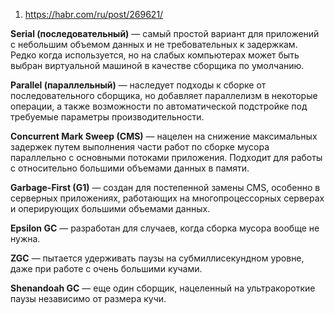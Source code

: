 1. https://habr.com/ru/post/269621/

**Serial (последовательный)** — самый простой вариант для приложений с небольшим объемом данных и не требовательных к задержкам. Редко когда используется, но на слабых компьютерах может быть выбран виртуальной машиной в качестве сборщика по умолчанию.  
  
**Parallel (параллельный)** — наследует подходы к сборке от последовательного сборщика, но добавляет параллелизм в некоторые операции, а также возможности по автоматической подстройке под требуемые параметры производительности.  
  
**Concurrent Mark Sweep (CMS)** — нацелен на снижение максимальных задержек путем выполнения части работ по сборке мусора параллельно с основными потоками приложения. Подходит для работы с относительно большими объемами данных в памяти.  
  
**Garbage-First (G1)** — создан для постепенной замены CMS, особенно в серверных приложениях, работающих на многопроцессорных серверах и оперирующих большими объемами данных.  
  
**Epsilon GC** — разработан для случаев, когда сборка мусора вообще не нужна.  
  
**ZGC** — пытается удерживать паузы на субмиллисекундном уровне, даже при работе с очень большими кучами.  
  
**Shenandoah GC** — еще один сборщик, нацеленный на ультракороткие паузы независимо от размера кучи.
